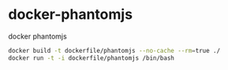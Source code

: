 # docker-phantomjs
docker phantomjs

``` sh
docker build -t dockerfile/phantomjs --no-cache --rm=true ./
docker run -t -i dockerfile/phantomjs /bin/bash
```

